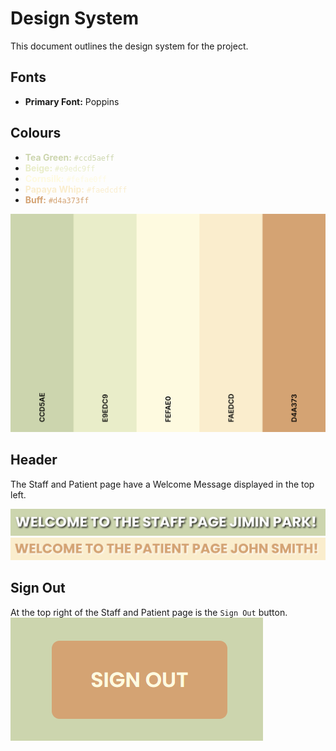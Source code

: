 # Design System
This document outlines the design system for the project.

## Fonts
- **Primary Font:** Poppins

## Colours
- <span style="color:#ccd5aeff;">**Tea Green:** `#ccd5aeff`</span>
- <span style="color:#e9edc9ff;">**Beige:** `#e9edc9ff`</span>
- <span style="color:#fefae0ff;">**Cornsilk:** `#fefae0ff`</span>
- <span style="color:#faedcdff;">**Papaya Whip:** `#faedcdff`</span>
- <span style="color:#d4a373ff;">**Buff:** `#d4a373ff`</span>

![colour-scheme](imgs/Colour_Palette.png)


## Header
The Staff and Patient page have a Welcome Message displayed in the top left.

![sign-out-btn](imgs/welcome-msg-staff.png)
![sign-out-btn](imgs/welcome-msg-patients.png)

## Sign Out
At the top right of the Staff and Patient page is the `Sign Out` button.
![sign-out-btn](imgs/sign-out-btn.png)
